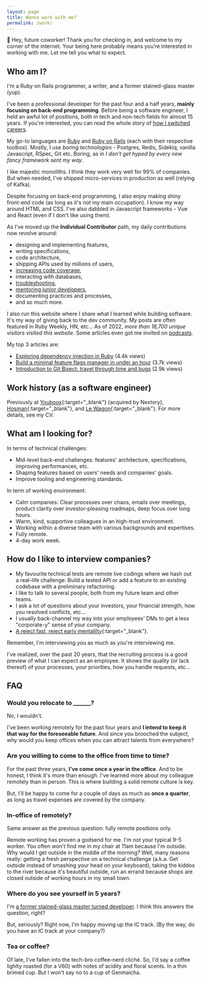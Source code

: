 ```yaml
---
layout: page
title: Wanna work with me?
permalink: /work/
---
```


👋 Hey, future coworker! Thank you for checking in, and welcome to my corner of the internet. Your being here probably means you’re interested in working with me. Let me tell you what to expect.

## Who am I?

I'm a Ruby on Rails programmer, a writer, and a former stained-glass master (yup).

I've been a professional developer for the past four and a half years, **mainly focusing on back-end programming**. Before being a software engineer, I held an awful lot of positions, both in tech and non-tech fields for almost 15 years. If you're interested, you can read the whole story of [how I switched careers]({{site.baseurl}}/from-stained-glass-master-to-software-developer/).

My go-to languages are [Ruby]({{site.baseurl}}/series/ruby/) and [Ruby on Rails]({{site.baseurl}}/series/rails/) (each with their respective toolbox). Mostly, I use *boring technologies* - Postgres, Redis, Sidekiq, vanilla Javascript, RSpec, Git etc. Boring, as in *I don't get hyped by every new fancy framework sent my way*.

I like majestic monoliths. I think they work very well for 99% of companies. But when needed, I've shipped micro-services in production as well (relying of Kafka).

Despite focusing on back-end programming, I also enjoy making shiny front-end code (as long as it's not my main occupation). I know my way around HTML and CSS. I've also dabbled in Javascript frameworks - Vue and React (even if I don't like using them).

As I've moved up the **Individual Contributor** path, my daily contributions now revolve around:
- designing and implementing features,
- writing specifications,
- code architecture,
- shipping APIs used by millions of users,
- [increasing code coverage]({{site.baseurl}}/series/rspec/),
- interacting with databases,
- [troubleshooting]({{site.baseurl}}/series/debugging/),
- [mentoring junior developers]({{site.baseurl}}/series/carreer/),
- documenting practices and processes,
- and so much more.

<!-- add some of the coolest things I've done -->

I also run this website where I share what I learned while building software. It's my way of giving back to the dev community. My posts are often featured in Ruby Weekly, HN, etc... As of 2022, *more than 18,700 unique visitors visited this website*. Some articles even got me invited on [podcasts]({{site.baseurl}}/talks/).

My top 3 articles are:
- [Exploring dependency injection in Ruby]({{site.baseurl}}/dependency-injection-in-ruby/) (4.4k views)
- [Build a minimal feature flags manager in under an hour]({{site.baseurl}}/minimal-feature-flags-manager/) (3.7k views)
- [Introduction to Git Bisect: travel through time and bugs]({{site.baseurl}}/how-to-use-git-bisect/) (2.9k views)

## Work history (as a software engineer)

Previously at [Youboox](https://nextory.com/fr/){:target="\_blank"} (acquired by Nextory), [Hosman](https://www.hosman.co/){:target="\_blank"}, and [Le Wagon](https://www.lewagon.com/fr){:target="\_blank"}. For more details, see my CV.

## What am I looking for?

In terms of technical challenges:
- Mid-level back-end challenges: features' architecture, specifications, improving performances, etc.
- Shaping features based on users' needs and companies' goals.
- Improve tooling and engineering standards.

In term of working environment:
- Calm companies: Clear processes over chaos, emails over meetings, product clarity over investor-pleasing roadmaps, deep focus over long hours.
- Warm, kind, supportive colleagues in an high-trust environment.
- Working within a diverse team with various backgrounds and expertises.
- Fully remote.
- 4-day work week.

## How do I like to interview companies?

- My favourite technical tests are remote live codings where we hash out a real-life challenge: Build a tested API or add a feature to an existing codebase with a preliminary refactoring.
- I like to talk to several people, both from my future team and other teams.
- I ask a lot of questions about your investors, your financial strength, how you resolved conflicts, etc...
- I usually back-channel my way into your employees' DMs to get a less "corporate-y" sense of your company.
- [A reject fast, reject early mentalilty](https://juanitofatas.com/reject-fast-reject-early){:target="\_blank"}.

Remember, I'm interviewing you as much as you're interviewing me.

I've realized, over the past 20 years, that the recruiting process is a good preview of what I can expect as an employee. It shows the quality (or lack thereof) of your processes, your priorities, how you handle requests, etc...

## FAQ

### Would you relocate to ______?

No, I wouldn't.

I've been working remotely for the past four years and **I intend to keep it that way for the foreseeable future**. And since you brooched the subject, why would you keep offices when you can attract talents from everywhere?

### Are you willing to come to the office from time to time?

For the past three years, **I've come once a year in the office**. And to be honest, I think it's more than enough. I've learned more about my colleague remotely than in person. This is where building a solid remote culture is key.

But, I'll be happy to come for a couple of days as much as **once a quarter**, as long as travel expenses are covered by the company.

### In-office of remotely?

Same answer as the previous question: fully remote positions only.

Remote working has proven a godsend for me. I'm not your typical 9-5 worker. You often won't find me in my chair at 11am because I'm outside. Why would I get outside in the middle of the morning? Well, many reasons really: getting a fresh perspective on a technical challenge (a.k.a. Get outside instead of smashing your head on your keyboard), taking the kiddos to the river because it's beautiful outside, run an errand because shops are closed outside of working hours in my small town.

### Where do you see yourself in 5 years?

I'm [a former stained-glass master turned developer]({{site.baseurl}}/from-stained-glass-master-to-software-developer/). I think this answers the question, right?

But, seriously? Right now, I'm happy moving up the IC track. (By the way, do you have an IC track at your company?)

### Tea or coffee?

Of late, I've fallen into the tech-bro coffee-nerd cliché. So, I'd say a coffee lighlty roasted (for a V60) with notes of acidity and floral scents. In a thin brimed cup. But I won't say no to a cup of Genmaicha.

